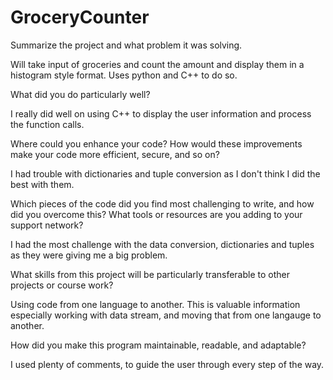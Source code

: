 # GroceryCounter
Summarize the project and what problem it was solving.

  Will take input of groceries and count the amount and display them in a histogram style format. Uses python and C++ to do so.


What did you do particularly well?

  I really did well on using C++ to display the user information and process the function calls.
  
  
Where could you enhance your code? How would these improvements make your code more efficient, secure, and so on?

  I had trouble with dictionaries and tuple conversion as I don't think I did the best with them.
  
  
Which pieces of the code did you find most challenging to write, and how did you overcome this? What tools or resources are you adding to your support network?

  I had the most challenge with the data conversion, dictionaries and tuples as they were giving me a big problem.
  
  
What skills from this project will be particularly transferable to other projects or course work?

  Using code from one language to another. This is valuable information especially working with data stream, and moving that from one langauge to another.
  
  
How did you make this program maintainable, readable, and adaptable?

  I used plenty of comments, to guide the user through every step of the way. 
